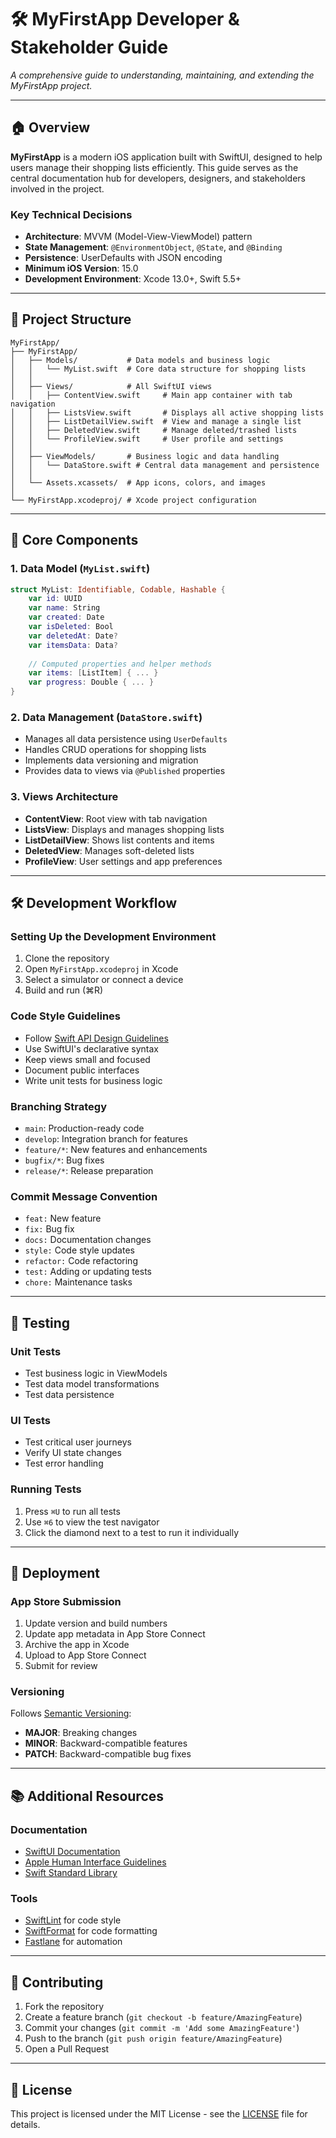 # 🛠 MyFirstApp Developer & Stakeholder Guide

_A comprehensive guide to understanding, maintaining, and extending the MyFirstApp project._

---

## 🏠 Overview

**MyFirstApp** is a modern iOS application built with SwiftUI, designed to help users manage their shopping lists efficiently. This guide serves as the central documentation hub for developers, designers, and stakeholders involved in the project.

### Key Technical Decisions
- **Architecture**: MVVM (Model-View-ViewModel) pattern
- **State Management**: `@EnvironmentObject`, `@State`, and `@Binding`
- **Persistence**: UserDefaults with JSON encoding
- **Minimum iOS Version**: 15.0
- **Development Environment**: Xcode 13.0+, Swift 5.5+

---

## 🧩 Project Structure

```
MyFirstApp/
├── MyFirstApp/
│   ├── Models/           # Data models and business logic
│   │   └── MyList.swift  # Core data structure for shopping lists
│   │
│   ├── Views/            # All SwiftUI views
│   │   ├── ContentView.swift     # Main app container with tab navigation
│   │   ├── ListsView.swift       # Displays all active shopping lists
│   │   ├── ListDetailView.swift  # View and manage a single list
│   │   ├── DeletedView.swift     # Manage deleted/trashed lists
│   │   └── ProfileView.swift     # User profile and settings
│   │
│   ├── ViewModels/       # Business logic and data handling
│   │   └── DataStore.swift # Central data management and persistence
│   │
│   └── Assets.xcassets/  # App icons, colors, and images
│
└── MyFirstApp.xcodeproj/ # Xcode project configuration
```

---

## 🧠 Core Components

### 1. Data Model (`MyList.swift`)
```swift
struct MyList: Identifiable, Codable, Hashable {
    var id: UUID
    var name: String
    var created: Date
    var isDeleted: Bool
    var deletedAt: Date?
    var itemsData: Data?
    
    // Computed properties and helper methods
    var items: [ListItem] { ... }
    var progress: Double { ... }
}
```

### 2. Data Management (`DataStore.swift`)
- Manages all data persistence using `UserDefaults`
- Handles CRUD operations for shopping lists
- Implements data versioning and migration
- Provides data to views via `@Published` properties

### 3. Views Architecture
- **ContentView**: Root view with tab navigation
- **ListsView**: Displays and manages shopping lists
- **ListDetailView**: Shows list contents and items
- **DeletedView**: Manages soft-deleted lists
- **ProfileView**: User settings and app preferences

---

## 🛠 Development Workflow

### Setting Up the Development Environment
1. Clone the repository
2. Open `MyFirstApp.xcodeproj` in Xcode
3. Select a simulator or connect a device
4. Build and run (⌘R)

### Code Style Guidelines
- Follow [Swift API Design Guidelines](https://swift.org/documentation/api-design-guidelines/)
- Use SwiftUI's declarative syntax
- Keep views small and focused
- Document public interfaces
- Write unit tests for business logic

### Branching Strategy
- `main`: Production-ready code
- `develop`: Integration branch for features
- `feature/*`: New features and enhancements
- `bugfix/*`: Bug fixes
- `release/*`: Release preparation

### Commit Message Convention
- `feat:` New feature
- `fix:` Bug fix
- `docs:` Documentation changes
- `style:` Code style updates
- `refactor:` Code refactoring
- `test:` Adding or updating tests
- `chore:` Maintenance tasks

---

## 🧪 Testing

### Unit Tests
- Test business logic in ViewModels
- Test data model transformations
- Test data persistence

### UI Tests
- Test critical user journeys
- Verify UI state changes
- Test error handling

### Running Tests
1. Press `⌘U` to run all tests
2. Use `⌘6` to view the test navigator
3. Click the diamond next to a test to run it individually

---

## 🚀 Deployment

### App Store Submission
1. Update version and build numbers
2. Update app metadata in App Store Connect
3. Archive the app in Xcode
4. Upload to App Store Connect
5. Submit for review

### Versioning
Follows [Semantic Versioning](https://semver.org/):
- **MAJOR**: Breaking changes
- **MINOR**: Backward-compatible features
- **PATCH**: Backward-compatible bug fixes

---

## 📚 Additional Resources

### Documentation
- [SwiftUI Documentation](https://developer.apple.com/documentation/swiftui/)
- [Apple Human Interface Guidelines](https://developer.apple.com/design/human-interface-guidelines/)
- [Swift Standard Library](https://developer.apple.com/documentation/swift/swift_standard_library/)

### Tools
- [SwiftLint](https://github.com/realm/SwiftLint) for code style
- [SwiftFormat](https://github.com/nicklockwood/SwiftFormat) for code formatting
- [Fastlane](https://fastlane.tools/) for automation

---

## 🤝 Contributing

1. Fork the repository
2. Create a feature branch (`git checkout -b feature/AmazingFeature`)
3. Commit your changes (`git commit -m 'Add some AmazingFeature'`)
4. Push to the branch (`git push origin feature/AmazingFeature`)
5. Open a Pull Request

---

## 📄 License

This project is licensed under the MIT License - see the [LICENSE](LICENSE) file for details.

